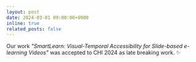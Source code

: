 ```yaml
---
layout: post
date: 2024-03-01 09:00:00+0900
inline: true
related_posts: false
---
```


Our work _"SmartLearn: Visual-Temporal Accessibility for Slide-based e-learning Videos"_ was accepted to CHI 2024 as late breaking work. ✨
